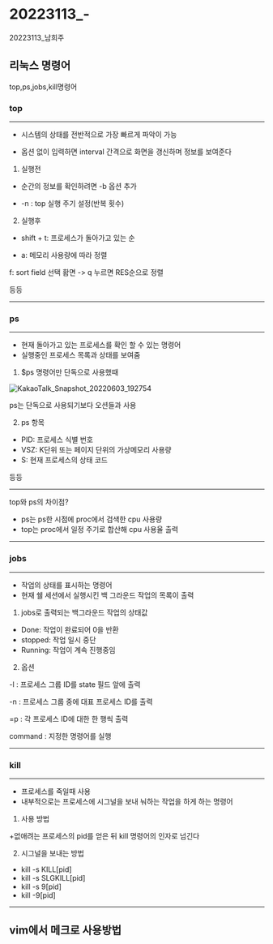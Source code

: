 # 20223113_-
20223113_남희주

## 리눅스 명령어

top,ps,jobs,kill명령어


### top

---
+ 시스템의 상태를 전반적으로 가장 빠르게 파악이 가능

+ 옵션 없이 입력하면 interval 간격으로 화면을 갱신하며 정보를 보여준다

1. 실행전

  + 순간의 정보를 확인하려면 -b 옵션 추가

  + -n : top 실행 주기 설정(반복 횟수)

2. 실행후

  + shift + t: 프로세스가 돌아가고 있는 순
  
  + a: 메모리 사용량에 따라 정렬
  
  f: sort field 선택 홤면 -> q 누르면 RES순으로 정렬
  
  등등
  ***
  
  ### ps
  
  ---
  + 현재 돌아가고 있는 프로세스를 확인 할 수 있는 명령어
  + 실행중인 프로세스 목록과 상태를 보여줌
  
1. $ps 명령어만 단독으로 사용했때
  
![KakaoTalk_Snapshot_20220603_192754](https://user-images.githubusercontent.com/106808935/171837250-04a48473-0b48-42f0-b44c-25a9f33a8958.png)

  ps는 단독으로 사용되기보다 오션들과 사용
  
2. ps 항목

+ PID: 프로세스 식별 번호
+ VSZ: K단위 또는 페이지 단위의 가상메모리 사용량
+ S: 현재 프로세스의 상태 코드

 등등
 
  ---
  
  top와 ps의 차이점?
  
  + ps는 ps한 시점에 proc에서 검색한 cpu 사용량
  + top는 proc에서 일정 주기로 합산해 cpu 사용율 출력
  ---
  
  ### jobs
  
  ---
  
  + 작업의 상태를 표시하는 명령어
  + 현재 쉘 세션에서 실행시킨 백 그라운드 작업의 목록이 출력
  
  1. jobs로 출력되는 백그라운드 작업의 상태값
  
  + Done: 작업이 완료되어 0을 반환
  + stopped: 작업 일시 중단
  + Running: 작업이 계속 진행중임
  
  2. 옵션
  
  -l : 프로세스 그룹 ID를 state 필드 앞에 출력
  
  -n : 프로세스 그룹 중에 대표 프로세스 ID를 출력
  
  =p : 각 프로세스 ID에 대한 한 행씩 출력
  
  command : 지정한 명령어를 실행
   
   ---
   
   ### kill
   
   ---
   
   + 프로세스를 죽일때 사용
   + 내부적으로는 프로세스에 시그널을 보내 눠하는 작업을 하게 하는 명령어
   
   1. 사용 방법
   
   +없애려는 프로세스의 pid를 얻은 뒤 kill 명령어의 인자로 넘긴다
   
   2. 시그널을 보내는 방법
   
   + kill -s KILL[pid]
   + kill -s SLGKILL[pid]
   + kill -s 9[pid]
   + kill -9[pid]
   
   ---
   
   ## vim에서 메크로 사용방법
   
   
